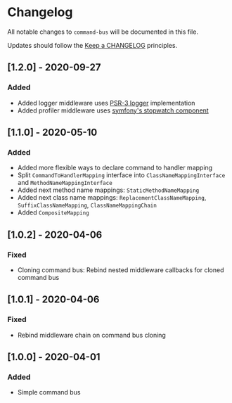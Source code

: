 # Changelog

All notable changes to `command-bus` will be documented in this file.

Updates should follow the [Keep a CHANGELOG](http://keepachangelog.com/) principles.

<!--
## [X.Y.Z] - YYYY-MM-DD
### Added
- Nothing

### Deprecated
- Nothing

### Fixed
- Nothing

### Removed
- Nothing

### Security
- Nothing
-->

## [1.2.0] - 2020-09-27
### Added
- Added logger middleware uses [PSR-3 logger](https://github.com/php-fig/log) implementation
- Added profiler middleware uses [symfony's stopwatch component](https://github.com/symfony/stopwatch)

## [1.1.0] - 2020-05-10
### Added
- Added more flexible ways to declare command to handler mapping
- Split `CommandToHandlerMapping` interface into `ClassNameMappingInterface` and `MethodNameMappingInterface`
- Added next method name mappings: `StaticMethodNameMapping`
- Added next class name mappings: `ReplacementClassNameMapping`, `SuffixClassNameMapping`, `ClassNameMappingChain`
- Added `CompositeMapping`

## [1.0.2] - 2020-04-06
### Fixed
- Cloning command bus: Rebind nested middleware callbacks for cloned command bus

## [1.0.1] - 2020-04-06
### Fixed
- Rebind middleware chain on command bus cloning

## [1.0.0] - 2020-04-01
### Added
- Simple command bus
